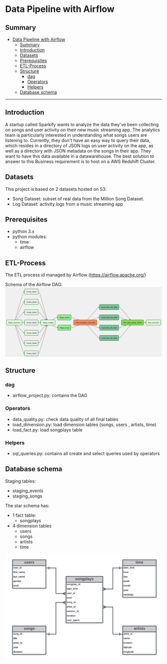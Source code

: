 # Data Pipeline with Airflow

## Summary

- [Data Pipeline with Airflow](#data-pipeline-with-airflow)
  - [Summary](#summary)
  - [Introduction](#introduction)
  - [Datasets](#datasets)
  - [Prerequisites](#prerequisites)
  - [ETL-Process](#etl-process)
  - [Structure](#structure)
    - [dag](#dag)
    - [Operators](#operators)
    - [Helpers](#helpers)
  - [Database schema](#database-schema)

--------------------------------------------

## Introduction

A startup called Sparkify wants to analyze the data they've been collecting on songs and user activity on their new music streaming app. The analytics team is particularly interested in understanding what songs users are listening to. Currently, they don't have an easy way to query their data, which resides in a directory of JSON logs on user activity on the app, as well as a directory with JSON metadata on the songs in their app.
They want to have this data available in a datawarehouse. The best solution to answer to this Business requirement is to host on a AWS Redshift Cluster.

## Datasets

This project is based on 2 datasets hosted on S3:

* Song Dataset: subset of real data from the Million Song Dataset.
* Log Dataset: activity logs from a music streaming app

## Prerequisites

* python 3.x
* python modules:
  * time
  * airflow

## ETL-Process

The ETL process id managed by Airflow (<https://airflow.apache.org/>)

Schema of the Airflow DAG:
![DAG](images/dag.png?raw=true)

## Structure

### dag

* airflow_project.py: contains the DAG

### Operators

* data_quality.py: check data quality of all final tables
* load_dimension.py: load dimension tables (songs, users , artists, time)
* load_fact.py: load songplays table

### Helpers

* sql_queries.py: contains all create and select queries used by operators

## Database schema

Staging tables:

* staging_events
* staging_songs

The star schema has:

* 1 fact table:
  * songplays
* 4 dimension tables
  * users
  * songs
  * artists
  * time

![Sparkify ERD](images/sparkify_erd.png?raw=true)
